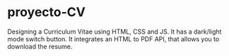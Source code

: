 # proyecto-CV

Designing a Curriculum Vitae using HTML, CSS and JS. 
It has a dark/light mode switch button. It integrates an HTML to PDF API, that allows you to download the resume.


